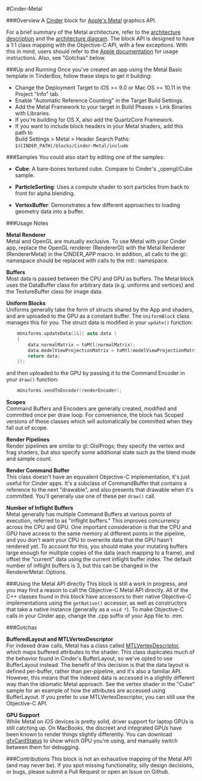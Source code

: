 #Cinder-Metal

###Overview
A [Cinder](http://libcinder.org) block for [Apple's Metal](https://developer.apple.com/metal/) graphics API.

For a brief summary of the Metal architecture, refer to the [architecture description](https://github.com/wdlindmeier/Cinder-Metal/blob/master/Metal%20Architecture.txt) and the [architecture diagram](https://github.com/wdlindmeier/Cinder-Metal/blob/master/Metal%20Diagram.png). The block API is designed to have a 1:1 class mapping with the Objective-C API, with a few exceptions. With this in mind, users should refer to the [Apple documentation](https://developer.apple.com/library/ios/documentation/MetalKit/Reference/MTKFrameworkReference/index.html#//apple_ref/doc/uid/TP40015356) for usage instructions. Also, see "Gotchas" below.

###Up and Running
Once you've created an app using the Metal Basic template in TinderBox, follow these steps to get it building:  

* Change the Deployment Target to iOS >= 9.0 or Mac OS >= 10.11 in the Project "Info" tab.  
* Enable "Automatic Reference Counting" in the Target Build Settings.  
* Add the Metal Framework to your target in Build Phases > Link Binaries with Libraries.  
* If you're building for OS X, also add the QuartzCore Framework.  
* If you want to include block headers in your Metal shaders, add this path to  
	Build Settings > Metal > Header Search Paths:
	`$(CINDER_PATH)/blocks/Cinder-Metal/include`

###Samples
You could also start by editing one of the samples:

* **Cube**: A bare-bones textured cube. Compare to Cinder's _opengl/Cube sample.  

* **ParticleSorting**: Uses a compute shader to sort particles from back to front for alpha blending.  
  
* **VertexBuffer**: Demonstrates a few different approaches to loading geometry data into a buffer.

###Usage Notes

**Metal Renderer**  
Metal and OpenGL are mutually exclusive. To use Metal with your Cinder app,  replace the OpenGL renderer (RendererGl) with the Metal Renderer (RendererMetal) in the CINDER_APP macro. In addition, all calls to the gl:: namespace should be replaced with calls to the mtl:: namespace. 

**Buffers**  
Most data is passed between the CPU and GPU as buffers. The Metal block uses the DataBuffer class for arbitrary data (e.g. uniforms and vertices) and the TextureBuffer class for image data.

**Uniform Blocks**  
Uniforms generally take the form of structs shared by the App and shaders, and are uploaded to the GPU as a constant buffer. The `UniformBlock` class manages this for you. The struct data is modified in your `update()` function:  
```c++  
    mUniforms.updateData([&]( auto data )
    {
        data.normalMatrix = toMtl(normalMatrix);
        data.modelViewProjectionMatrix = toMtl(modelViewProjectionMatrix);
        return data;
    });
```  
and then uploaded to the GPU by passing it to the Command Encoder in your `draw()` function:  
```c++  
	mUniforms.sendToEncoder(renderEncoder);
```  

**Scopes**  
Command Buffers and Encoders are generally created, modified and committed once per draw loop. For convenience, the block has Scoped versions of these classes which will automatically be committed when they fall out of scope. 

**Render Pipelines**  
Render pipelines are similar to gl::GlslProgs; they specify the vertex and frag shaders, but also specify some additional state such as the blend mode and sample count.

**Render Command Buffer**  
This class doesn't have an equvalent Objective-C implementation, it's just useful for Cinder apps. It's a subclass of CommandBuffer that contains a reference to the next "drawable", and also presents that drawable when it's committed. You'll generally use one of these per `draw()` call.

**Number of Inflight Buffers**  
Metal generally has multiple Command Buffers at various points of execution, referred to as "inflight buffers." This improves concurrency across the CPU and GPU. One important consideration is that the CPU and GPU have access to the same memory at different points in the pipeline, and you don't want your CPU to overwrite data that the GPU hasn't rendered yet. To account for this, you should make your mutating buffers large enough for multiple copies of the data (each mapping to a frame), and offset the "current" data using the current inflight buffer index. The default number of inflight buffers is 3, but this can be changed in the RendererMetal::Options.

###Using the Metal API directly 
This block is still a work in progress, and you may find a reason to call the Objective-C Metal API directly. All of the C++ classes found in this block have accessors to their native Objective-C implementations using the `getNative()` accessor, as well as constructors that take a native instance (generally as a `void *`). To make Objective-C calls in your Cinder app, change the .cpp suffix of your App file to .mm.

###Gotchas

**BufferedLayout and MTLVertexDescriptor**  
For indexed draw calls, Metal has a class called [MTLVertexDescriptor](https://developer.apple.com/library/ios/documentation/Metal/Reference/MTLVertexDescriptor_Ref/), which maps buffered attributes to the shader. This class duplicates much of the behavior found in Cinder's BufferLayout, so we've opted to use BufferLayout instead. The benefit of this decision is that the data layout is defined per-buffer, rather than per-pipeline, and it's also a familiar API. However, this means that the indexed data is accessed in a slightly different way than the idiomatic Metal approach. See the vertex shader in the "Cube" sample for an example of how the attributes are accessed using BufferLayout. If you prefer to use MTLVertexDescriptor, you can still use the Objective-C API.

**GPU Support**  
While Metal on iOS devices is pretty solid, driver support for laptop GPUs is still catching up. On MacBooks, the discreet and integrated GPUs have been known to render things slightly differently. You can download [gfxCardStatus](https://gfx.io/) to show which GPU you're using, and manually switch between them for debugging.

###Contributions
This block is not an exhaustive mapping of the Metal API (and may never be). If you spot missing functionality, silly design decisions, or bugs, please submit a Pull Request or open an Issue on Github.